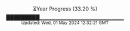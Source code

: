 <p align="center">
⏳Year Progress (33.20 %) <br>
█████████▁▁▁▁▁▁▁▁▁▁▁▁▁▁▁▁▁▁▁▁▁ <br>
<sub>Updated: Wed, 01 May 2024 12:32:21 GMT</sub>
</p>

